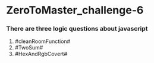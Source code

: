 # ZeroToMaster_challenge-6
### There are three logic questions about javascript
1. \#cleanRoomFunction\#
2. \#TwoSum\#
3. \#HexAndRgbCovert\#
